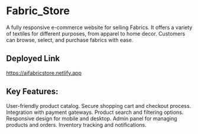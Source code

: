 # Fabric_Store

A fully responsive e-commerce website for selling Fabrics. It offers a variety of textiles for different purposes, from apparel to home decor. Customers can browse, select, and purchase fabrics with ease.

## Deployed Link

https://aifabricstore.netlify.app

## Key Features:

User-friendly product catalog.
Secure shopping cart and checkout process.
Integration with payment gateways.
Product search and filtering options.
Responsive design for mobile and desktop.
Admin panel for managing products and orders.
Inventory tracking and notifications.
